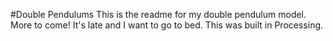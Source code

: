 #Double Pendulums
This is the readme for my double pendulum model. More to come! It's late and I want to go to bed. This was built in Processing.
